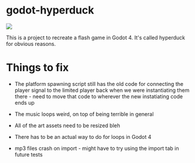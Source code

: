 # godot-hyperduck

![](https://media.giphy.com/media/sZvdzIg9iFLCCBd0X7/giphy.gif)

This is a project to recreate a flash game in Godot 4. It's called hyperduck 
for obvious reasons. 

# Things to fix

- The platform spawning script still has the old code for connecting the player signal
to the limited player back when we were instantiating them there - need to move that 
code to wherever the new instatiating code ends up

- The music loops weird, on top of being terrible in general

- All of the art assets need to be resized bleh

- There has to be an actual way to do for loops in Godot 4

- mp3 files crash on import - might have to try using the import tab in future tests
